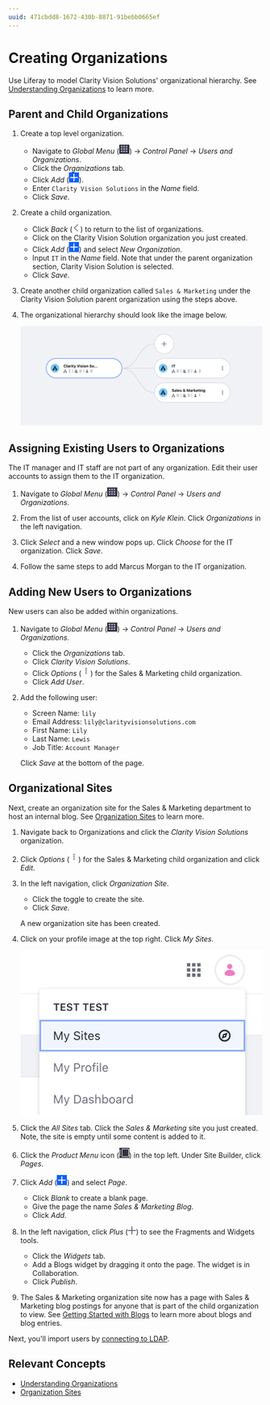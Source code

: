 ```yaml
---
uuid: 471cbdd8-1672-430b-8871-91bebb0665ef
---
```

# Creating Organizations

Use Liferay to model Clarity Vision Solutions' organizational hierarchy. See [Understanding Organizations](https://learn.liferay.com/en/w/dxp/users-and-permissions/organizations/understanding-organizations) to learn more. 

## Parent and Child Organizations

1. Create a top level organization. 

   * Navigate to _Global Menu_ (![Global Menu](../../images/icon-applications-menu.png)) &rarr; _Control Panel_ &rarr; _Users and Organizations_. 
   * Click the _Organizations_ tab. 
   * Click _Add_ (![Add icon](../../images/icon-add.png)). 
   * Enter `Clarity Vision Solutions` in the _Name_ field. 
   * Click _Save_.

1. Create a child organization. 

   * Click _Back_ (![Back icon](../../images/icon-angle-left.png)) to return to the list of organizations. 
   * Click on the Clarity Vision Solution organization you just created. 
   * Click _Add_ (![Add icon](../../images/icon-add.png)) and select _New Organization_. 
   * Input `IT` in the _Name_ field. Note that under the parent organization section, Clarity Vision Solution is selected. 
   * Click _Save_.

1. Create another child organization called `Sales & Marketing` under the Clarity Vision Solution parent organization using the steps above.

1. The organizational hierarchy should look like the image below.

   ![The parent organization has two child organizations.](./creating-organizations/images/01.png)

## Assigning Existing Users to Organizations

The IT manager and IT staff are not part of any organization. Edit their user accounts to assign them to the IT organization.

1. Navigate to _Global Menu_ (![Global Menu](../../images/icon-applications-menu.png)) &rarr; _Control Panel_ &rarr; _Users and Organizations_. 

1. From the list of user accounts, click on _Kyle Klein_. Click _Organizations_ in the left navigation.

1. Click _Select_ and a new window pops up. Click _Choose_ for the IT organization. Click _Save_.

1. Follow the same steps to add Marcus Morgan to the IT organization.

## Adding New Users to Organizations

New users can also be added within organizations.

1. Navigate to _Global Menu_ (![Global Menu](../../images/icon-applications-menu.png)) &rarr; _Control Panel_ &rarr; _Users and Organizations_.

   * Click the _Organizations_ tab.
   * Click _Clarity Vision Solutions_. 
   * Click _Options_ (![Options icon](../../images/icon-actions.png)) for the Sales & Marketing child organization. 
   * Click _Add User_.

1. Add the following user:

   * Screen Name: `lily`
   * Email Address: `lily@clarityvisionsolutions.com`
   * First Name: `Lily`
   * Last Name: `Lewis`
   * Job Title: `Account Manager`

   Click _Save_ at the bottom of the page.

## Organizational Sites

Next, create an organization site for the Sales & Marketing department to host an internal blog. See [Organization Sites](https://learn.liferay.com/en/w/dxp/users-and-permissions/organizations/organization-sites) to learn more.

1. Navigate back to Organizations and click the *Clarity Vision Solutions* organization. 

1. Click _Options_ (![Options icon](../../images/icon-actions.png)) for the Sales & Marketing child organization and click _Edit_.

1. In the left navigation, click _Organization Site_. 
   * Click the toggle to create the site. 
   * Click _Save_. 

   A new organization site has been created.

1. Click on your profile image at the top right. Click _My Sites_. 

   ![Click on My Sites from the profile image.](./creating-organizations/images/02.png)

1. Click the _All Sites_ tab. Click the _Sales & Marketing_ site you just created. Note, the site is empty until some content is added to it.

1. Click the _Product Menu_ icon (![Product Menu icon](../../images/icon-product-menu.png)) in the top left. Under Site Builder, click _Pages_.

1. Click _Add_ (![Add icon](../../images/icon-add.png)) and select _Page_. 

   * Click _Blank_ to create a blank page. 
   * Give the page the name _Sales & Marketing Blog_. 
   * Click _Add_.

1. In the left navigation, click _Plus_ (![Plus icon](../../images/icon-plus.png)) to see the Fragments and Widgets tools. 

   * Click the _Widgets_ tab. 
   * Add a Blogs widget by dragging it onto the page. The widget is in Collaboration. 
   * Click _Publish_.

1. The Sales & Marketing organization site now has a page with Sales & Marketing blog postings for anyone that is part of the child organization to view. See [Getting Started with Blogs](https://learn.liferay.com/en/w/dxp/content-authoring-and-management/blogs/getting-started-with-blogs) to learn more about blogs and blog entries.

Next, you'll import users by [connecting to LDAP](./connecting-to-ldap.md). 

## Relevant Concepts

- [Understanding Organizations](https://learn.liferay.com/en/w/dxp/users-and-permissions/organizations/understanding-organizations)
- [Organization Sites](https://learn.liferay.com/en/w/dxp/users-and-permissions/organizations/organization-sites)
